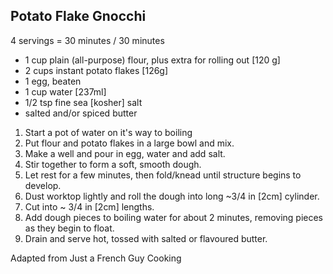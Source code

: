 ## Potato Flake Gnocchi

4 servings = 30 minutes / 30 minutes

* 1 cup plain (all-purpose) flour, plus extra for rolling out [120 g]
* 2 cups instant potato flakes [126g]
* 1 egg, beaten
* 1 cup water [237ml]
* 1/2 tsp fine sea [kosher] salt
* salted and/or spiced butter

1. Start a pot of water on it's way to boiling
2. Put flour and potato flakes in a large bowl and mix.
3. Make a well and pour in egg, water and add salt.
4. Stir together to form a soft, smooth dough.
4. Let rest for a few minutes, then fold/knead until structure begins to develop.
5. Dust worktop lightly and roll the dough into long ~3/4 in [2cm] cylinder.
6. Cut into ~ 3/4 in [2cm] lengths.
7. Add dough pieces to boiling water for about 2 minutes, removing pieces as they begin to float.
8. Drain and serve hot, tossed with salted or flavoured butter.

Adapted from Just a French Guy Cooking

